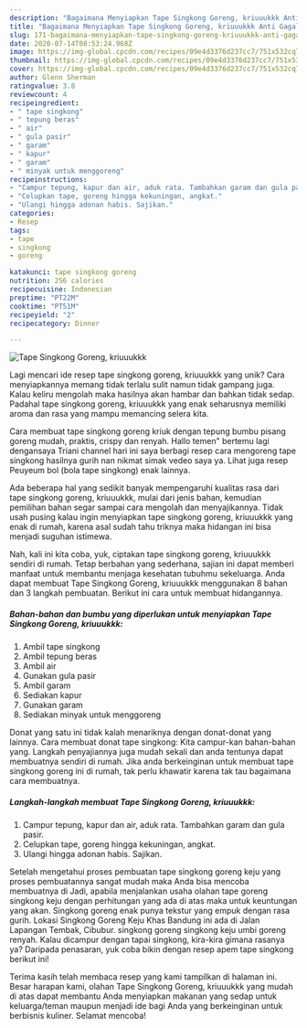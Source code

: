 ```yaml
---
description: "Bagaimana Menyiapkan Tape Singkong Goreng, kriuuukkk Anti Gagal"
title: "Bagaimana Menyiapkan Tape Singkong Goreng, kriuuukkk Anti Gagal"
slug: 171-bagaimana-menyiapkan-tape-singkong-goreng-kriuuukkk-anti-gagal
date: 2020-07-14T08:53:24.968Z
image: https://img-global.cpcdn.com/recipes/09e4d3376d237cc7/751x532cq70/tape-singkong-goreng-kriuuukkk-foto-resep-utama.jpg
thumbnail: https://img-global.cpcdn.com/recipes/09e4d3376d237cc7/751x532cq70/tape-singkong-goreng-kriuuukkk-foto-resep-utama.jpg
cover: https://img-global.cpcdn.com/recipes/09e4d3376d237cc7/751x532cq70/tape-singkong-goreng-kriuuukkk-foto-resep-utama.jpg
author: Glenn Sherman
ratingvalue: 3.8
reviewcount: 4
recipeingredient:
- " tape singkong"
- " tepung beras"
- " air"
- " gula pasir"
- " garam"
- " kapur"
- " garam"
- " minyak untuk menggoreng"
recipeinstructions:
- "Campur tepung, kapur dan air, aduk rata. Tambahkan garam dan gula pasir."
- "Celupkan tape, goreng hingga kekuningan, angkat."
- "Ulangi hingga adonan habis. Sajikan."
categories:
- Resep
tags:
- tape
- singkong
- goreng

katakunci: tape singkong goreng 
nutrition: 256 calories
recipecuisine: Indonesian
preptime: "PT22M"
cooktime: "PT51M"
recipeyield: "2"
recipecategory: Dinner

---
```



![Tape Singkong Goreng, kriuuukkk](https://img-global.cpcdn.com/recipes/09e4d3376d237cc7/751x532cq70/tape-singkong-goreng-kriuuukkk-foto-resep-utama.jpg)

Lagi mencari ide resep tape singkong goreng, kriuuukkk yang unik? Cara menyiapkannya memang tidak terlalu sulit namun tidak gampang juga. Kalau keliru mengolah maka hasilnya akan hambar dan bahkan tidak sedap. Padahal tape singkong goreng, kriuuukkk yang enak seharusnya memiliki aroma dan rasa yang mampu memancing selera kita.

Cara membuat tape singkong goreng kriuk dengan tepung bumbu pisang goreng mudah, praktis, crispy dan renyah. Hallo temen&#34; bertemu lagi dengansaya Triani channel hari ini saya berbagi resep cara mengoreng tape singkong hasilnya gurih nan nikmat simak vedeo saya ya. Lihat juga resep Peuyeum bol (bola tape singkong) enak lainnya.

Ada beberapa hal yang sedikit banyak mempengaruhi kualitas rasa dari tape singkong goreng, kriuuukkk, mulai dari jenis bahan, kemudian pemilihan bahan segar sampai cara mengolah dan menyajikannya. Tidak usah pusing kalau ingin menyiapkan tape singkong goreng, kriuuukkk yang enak di rumah, karena asal sudah tahu triknya maka hidangan ini bisa menjadi suguhan istimewa.


Nah, kali ini kita coba, yuk, ciptakan tape singkong goreng, kriuuukkk sendiri di rumah. Tetap berbahan yang sederhana, sajian ini dapat memberi manfaat untuk membantu menjaga kesehatan tubuhmu sekeluarga. Anda dapat membuat Tape Singkong Goreng, kriuuukkk menggunakan 8 bahan dan 3 langkah pembuatan. Berikut ini cara untuk membuat hidangannya.

<!--inarticleads1-->

##### Bahan-bahan dan bumbu yang diperlukan untuk menyiapkan Tape Singkong Goreng, kriuuukkk:

1. Ambil  tape singkong
1. Ambil  tepung beras
1. Ambil  air
1. Gunakan  gula pasir
1. Ambil  garam
1. Sediakan  kapur
1. Gunakan  garam
1. Sediakan  minyak untuk menggoreng


Donat yang satu ini tidak kalah menariknya dengan donat-donat yang lainnya. Cara membuat donat tape singkong: Kita campur-kan bahan-bahan yang. Langkah penyajiannya juga mudah sekali dan anda tentunya dapat membuatnya sendiri di rumah. Jika anda berkeinginan untuk membuat tape singkong goreng ini di rumah, tak perlu khawatir karena tak tau bagaimana cara membuatnya. 

<!--inarticleads2-->

##### Langkah-langkah membuat Tape Singkong Goreng, kriuuukkk:

1. Campur tepung, kapur dan air, aduk rata. Tambahkan garam dan gula pasir.
1. Celupkan tape, goreng hingga kekuningan, angkat.
1. Ulangi hingga adonan habis. Sajikan.


Setelah mengetahui proses pembuatan tape singkong goreng keju yang proses pembuatannya sangat mudah maka Anda bisa mencoba membuatnya di Jadi, apabila menjalankan usaha olahan tape goreng singkong keju dengan perhitungan yang ada di atas maka untuk keuntungan yang akan. Singkong goreng enak punya tekstur yang empuk dengan rasa gurih. Lokasi Singkong Goreng Keju Khas Bandung ini ada di Jalan Lapangan Tembak, Cibubur. singkong goreng singkong keju umbi goreng renyah. Kalau dicampur dengan tapai singkong, kira-kira gimana rasanya ya? Daripada penasaran, yuk coba bikin dengan resep apem tape singkong berikut ini! 

Terima kasih telah membaca resep yang kami tampilkan di halaman ini. Besar harapan kami, olahan Tape Singkong Goreng, kriuuukkk yang mudah di atas dapat membantu Anda menyiapkan makanan yang sedap untuk keluarga/teman maupun menjadi ide bagi Anda yang berkeinginan untuk berbisnis kuliner. Selamat mencoba!
